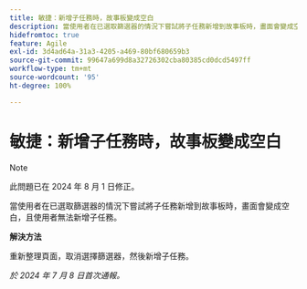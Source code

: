 ```yaml
---
title: 敏捷：新增子任務時，故事板變成空白
description: 當使用者在已選取篩選器的情況下嘗試將子任務新增到故事板時，畫面會變成空白，且使用者無法新增子任務。
hidefromtoc: true
feature: Agile
exl-id: 3d4ad64a-31a3-4205-a469-80bf680659b3
source-git-commit: 99647a699d8a32726302cba80385cd0dcd5497ff
workflow-type: tm+mt
source-wordcount: '95'
ht-degree: 100%

---
```


# 敏捷：新增子任務時，故事板變成空白


>[!NOTE]
>
>此問題已在 2024 年 8 月 1 日修正。

當使用者在已選取篩選器的情況下嘗試將子任務新增到故事板時，畫面會變成空白，且使用者無法新增子任務。

**解決方法**

重新整理頁面，取消選擇篩選器，然後新增子任務。

_於 2024 年 7 月 8 日首次通報。_
